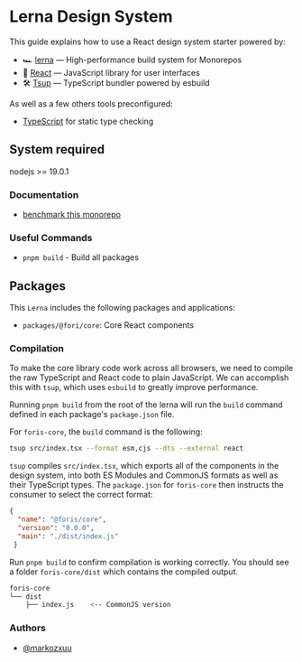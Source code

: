 # Lerna Design System

This guide explains how to use a React design system starter powered by:

- 🏎 [lerna](https://lerna.js.org/) — High-performance build system for Monorepos
- 🚀 [React](https://reactjs.org/) — JavaScript library for user interfaces
- 🛠 [Tsup](https://github.com/egoist/tsup) — TypeScript bundler powered by esbuild

As well as a few others tools preconfigured:
- [TypeScript](https://www.typescriptlang.org/) for static type checking

## System required

nodejs >= 19.0.1


### Documentation

- [benchmark this monorepo](https://forisai.atlassian.net/wiki/spaces/IN/pages/2447835145/Monorepos)


### Useful Commands

- `pnpm build` - Build all packages

## Packages

This `Lerna` includes the following packages and applications:

- `packages/@fori/core`: Core React components


### Compilation

To make the core library code work across all browsers, we need to compile the raw TypeScript and React code to plain JavaScript. We can accomplish this with `tsup`, which uses `esbuild` to greatly improve performance.

Running `pnpm build` from the root of the lerna will run the `build` command defined in each package's `package.json` file.

For `foris-core`, the `build` command is the following:

```bash
tsup src/index.tsx --format esm,cjs --dts --external react
```

`tsup` compiles `src/index.tsx`, which exports all of the components in the design system, into both ES Modules and CommonJS formats as well as their TypeScript types. The `package.json` for `foris-core` then instructs the consumer to select the correct format:

```json:foris-core/package.json
{
  "name": "@foris/core",
  "version": "0.0.0",
  "main": "./dist/index.js"
 }
```

Run `pnpm build` to confirm compilation is working correctly. You should see a folder `foris-core/dist` which contains the compiled output.

```bash
foris-core
└── dist
    ├── index.js    <-- CommonJS version
```

### Authors

- [@markozxuu](https://www.github.com/markozxuu)

